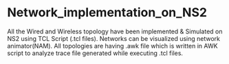 # Network_implementation_on_NS2
All the Wired and Wireless topology have been implemented &amp; Simulated on NS2  using TCL Script (.tcl files). Networks can be visualized using network animator(NAM). All topologies are having .awk file which is written in AWK script to analyze trace file generated while executing .tcl files. 
